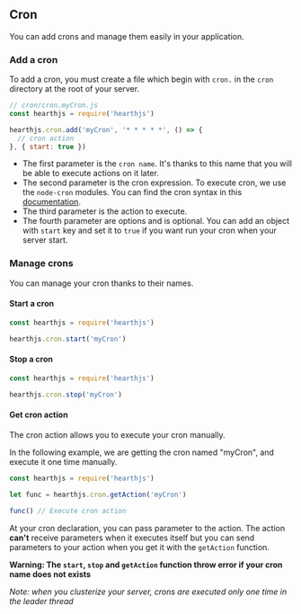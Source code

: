 ## Cron

You can add crons and manage them easily in your application.

### Add a cron

To add a cron, you must create a file which begin with `cron.` in the `cron` directory at the root of your server.

```js
// cron/cron.myCron.js
const hearthjs = require('hearthjs')

hearthjs.cron.add('myCron', '* * * * *', () => {
  // cron action
}, { start: true })
```

- The first parameter is the `cron name`. It's thanks to this name that you will be able to execute actions on it later.
- The second parameter is the cron expression. To execute cron, we use the `node-cron` modules. You can find the cron syntax in this [documentation](https://www.npmjs.com/package/node-cron#cron-syntax).
- The third parameter is the action to execute.
- The fourth parameter are options and is optional. You can add an object with `start` key and set it to `true` if you want run your cron when your server start.

### Manage crons

You can manage your cron thanks to their names.

#### Start a cron

```js
const hearthjs = require('hearthjs')

hearthjs.cron.start('myCron')
```

#### Stop a cron

```js
const hearthjs = require('hearthjs')

hearthjs.cron.stop('myCron')
```

#### Get cron action

The cron action allows you to execute your cron manually.

In the following example, we are getting the cron named "myCron", and execute it one time manually.

```js
const hearthjs = require('hearthjs')

let func = hearthjs.cron.getAction('myCron')

func() // Execute cron action
```

At your cron declaration, you can pass parameter to the action. The action **can't** receive parameters when it executes itself but you can send parameters to your action when you get it with the `getAction` function.

**Warning: The `start`, `stop` and `getAction` function throw error if your cron name does not exists**

*Note: when you clusterize your server, crons are executed only one time in the leader thread*
